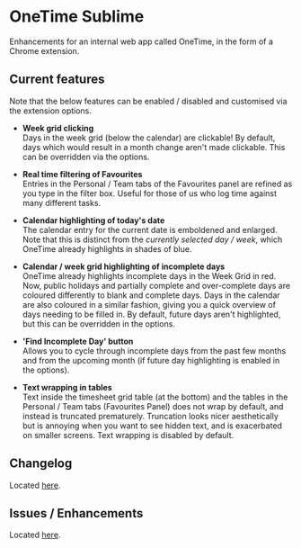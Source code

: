# OneTime Sublime
Enhancements for an internal web app called OneTime, in the form of a Chrome extension.


## Current features
Note that the below features can be enabled / disabled and customised via the extension options.

- **Week grid clicking**  
Days in the week grid (below the calendar) are clickable! By default, days which would result in a month change aren't made clickable. This can be overridden via the options.

- **Real time filtering of Favourites**  
Entries in the Personal / Team tabs of the Favourites panel are refined as you type in the filter box. Useful for those of us who log time against many different tasks.

- **Calendar highlighting of today's date**  
The calendar entry for the current date is emboldened and enlarged. Note that this is distinct from the _currently selected day / week_, which OneTime already highlights in shades of blue.

- **Calendar / week grid highlighting of incomplete days**   
OneTime already highlights incomplete days in the Week Grid in red. Now, public holidays and partially complete and over-complete days are coloured differently to blank and complete days. Days in the calendar are also coloured in a similar fashion, giving you a quick overview of days needing to be filled in. By default, future days aren't highlighted, but this can be overridden in the options.

- **'Find Incomplete Day' button**  
Allows you to cycle through incomplete days from the past few months and from the upcoming month (if future day highlighting is enabled in the options).

- **Text wrapping in tables**  
Text inside the timesheet grid table (at the bottom) and the tables in the Personal / Team tabs (Favourites Panel) does not wrap by default, and instead is truncated prematurely. Truncation looks nicer aesthetically but is annoying when you want to see hidden text, and is exacerbated on smaller screens. Text wrapping is disabled by default.


## Changelog
Located [here](https://github.com/Seltzer/onetime-sublime/blob/develop/CHANGELOG.md).


## Issues / Enhancements
Located [here](https://github.com/Seltzer/onetime-sublime/issues).